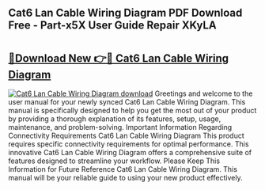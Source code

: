 ## Cat6 Lan Cable Wiring Diagram PDF Download Free - Part-x5X User Guide Repair XKyLA

# <h2><a href="http://dfi1mb.blite.top/?on=Cat6+Lan+Cable+Wiring+Diagram">🔗Download New 👉🔴 Cat6 Lan Cable Wiring Diagram</a></h2>

[![Cat6 Lan Cable Wiring Diagram download](https://i.imgur.com/lujVjoI.png)](http://dfi1mb.blite.top/?on=Cat6+Lan+Cable+Wiring+Diagram)
Greetings and welcome to the user manual for your newly synced Cat6 Lan Cable Wiring Diagram. This manual is specifically designed to help you get the most out of your product by providing a thorough explanation of its features, setup, usage, maintenance, and problem-solving. Important Information Regarding Connectivity Requirements Cat6 Lan Cable Wiring Diagram This product requires specific connectivity requirements for optimal performance. This innovative Cat6 Lan Cable Wiring Diagram offers a comprehensive suite of features designed to streamline your workflow. Please Keep This Information for Future Reference Cat6 Lan Cable Wiring Diagram. This manual will be your reliable guide to using your new product effectively.
